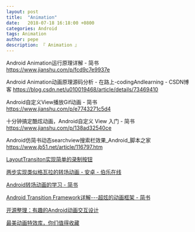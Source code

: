 ```yaml
---
layout: post
title:  "Animation"
date:   2018-07-18 16:18:00 +0800
categories: Android
tags: Animation
author: pepe
description: 『 Animation 』
---
```


Android Animation运行原理详解 - 简书
https://www.jianshu.com/p/fcd9c7e9937e

Android Animation动画原理源码分析 - 在路上-codingAndlearning - CSDN博客
https://blog.csdn.net/u010019468/article/details/73469410

Android自定义View播放Gif动画 - 简书
https://www.jianshu.com/p/e7743271c5d4

十分钟搞定酷炫动画，Android自定义 View 入门 - 简书
https://www.jianshu.com/p/138ad32540ce

Android仿简书动态searchview搜索栏效果_Android_脚本之家
https://www.jb51.net/article/116797.htm

[LayoutTransiton实现简单的录制按钮](https://mp.weixin.qq.com/s/qE2szJOCWansrDnWy3nefQ)

[两步实现类似格瓦拉的转场动画 - 安卓 - 伯乐在线](http://android.jobbole.com/85120/)

[Android转场动画的学习 - 简书](https://www.jianshu.com/p/e63090e06c3e)

[Android Transition Framework详解---超炫的动画框架 - 简书](https://www.jianshu.com/p/e497123652b5?utm_source=gank.io&utm_medium=email)

[开源整理：有趣的Android动画交互设计](https://mp.weixin.qq.com/s/zjOWVVwZiDDrn9pwdgRXMw)

[最美动画特效库，你们值得收藏](https://mp.weixin.qq.com/s/W4zW2ovxa_a8bVcXVoaCNg)



